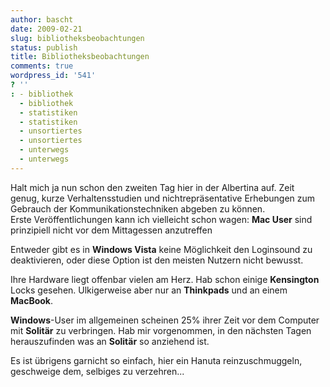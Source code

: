 ```yaml
---
author: bascht
date: 2009-02-21
slug: bibliotheksbeobachtungen
status: publish
title: Bibliotheksbeobachtungen
comments: true
wordpress_id: '541'
? ''
: - bibliothek
  - bibliothek
  - statistiken
  - statistiken
  - unsortiertes
  - unsortiertes
  - unterwegs
  - unterwegs
---
```


Halt mich ja nun schon den zweiten Tag hier in der Albertina auf.
Zeit genug, kurze Verhaltensstudien und nichtrepräsentative
Erhebungen zum Gebrauch der Kommunikationstechniken abgeben zu
können.  
Erste Veröffentlichungen kann ich vielleicht schon wagen:
**Mac User** sind prinzipiell nicht vor dem Mittagessen
anzutreffen

Entweder gibt es in **Windows Vista** keine Möglichkeit den
Loginsound zu deaktivieren, oder diese Option ist den meisten
Nutzern nicht bewusst.

Ihre Hardware liegt offenbar vielen am Herz. Hab schon einige
**Kensington** Locks gesehen. Ulkigerweise aber nur an
**Thinkpads** und an einem **MacBook**.

**Windows**-User im allgemeinen scheinen 25% ihrer Zeit vor dem
Computer mit **Solitär** zu verbringen. Hab mir vorgenommen, in den
nächsten Tagen herauszufinden was an **Solitär** so anziehend ist.

Es ist übrigens garnicht so einfach, hier ein Hanuta
reinzuschmuggeln, geschweige dem, selbiges zu verzehren...


